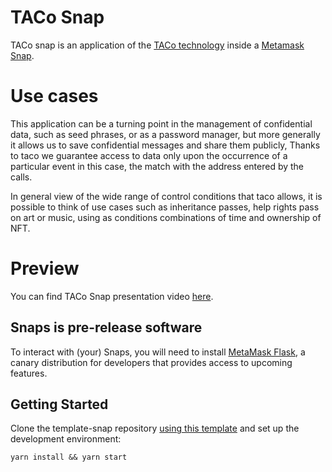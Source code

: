 # TACo Snap

TACo snap is an application of the [TACo technology](https://docs.threshold.network/applications/threshold-access-control) inside a [Metamask Snap](https://docs.metamask.io/snaps/).

# Use cases

This application can be a turning point in the management of confidential data, such as seed phrases, or as a password manager, but more generally it allows us to save confidential messages and share them publicly, Thanks to taco we guarantee access to data only upon the occurrence of a particular event in this case, the match with the address entered by the calls.

In general view of the wide range of control conditions that taco allows, it is possible to think of use cases such as inheritance passes, help rights pass on art or music, using as conditions combinations of time and ownership of NFT.

# Preview

You can find TACo Snap presentation video [here](https://www.loom.com/share/d1f2dcf3260f47668787ddd048f8875f?sid=8da45154-c0e6-4143-82d4-ba3917d916d0).

## Snaps is pre-release software

To interact with (your) Snaps, you will need to install [MetaMask Flask](https://metamask.io/flask/),
a canary distribution for developers that provides access to upcoming features.

## Getting Started

Clone the template-snap repository [using this template](https://github.com/MetaMask/template-snap-monorepo/generate)
and set up the development environment:

```shell
yarn install && yarn start
```
